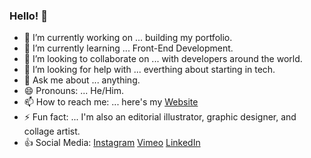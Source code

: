 ### Hello! 👋

<!--
**imjavierpalma/imjavierpalma** is a ✨ _special_ ✨ repository because its `README.md` (this file) appears on your GitHub profile.

Here are some ideas to get you started:
-->

- 🔭 I’m currently working on ... building my portfolio.
- 🌱 I’m currently learning ... Front-End Development.
- 👯 I’m looking to collaborate on ... with developers around the world.
- 🤔 I’m looking for help with ... everthing about starting in tech.
- 💬 Ask me about ... anything.
- 😄 Pronouns: ... He/Him.
- 📫 How to reach me: ... here's my [Website](https://www.imjavierpalma.xyz)
- ⚡ Fun fact: ... I'm also an editorial illustrator, graphic designer, and collage artist.
- :+1: Social Media: [Instagram](https://instagram.com/imjavierpalma)
                    [Vimeo](https://vimeo.com/imjavierpalma)
                    [LinkedIn](https://www.linkedin.com/in/imjavierpalma)
              
